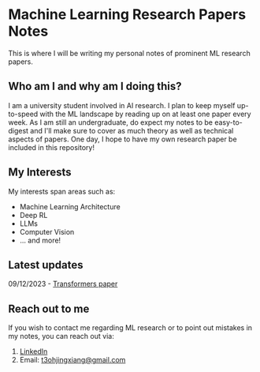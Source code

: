 # Machine Learning Research Papers Notes

This is where I will be writing my personal notes of prominent ML research papers.

## Who am I and why am I doing this?

I am a university student involved in AI research. I plan to keep myself up-to-speed with the ML landscape by reading up on at least one paper every week. 
As I am still an undergraduate, do expect my notes to be easy-to-digest and I'll make sure to cover as much theory as well as technical aspects of papers.
One day, I hope to have my own research paper be included in this repository!

## My Interests

My interests span areas such as:
* Machine Learning Architecture
* Deep RL
* LLMs
* Computer Vision
* ... and more!

## Latest updates
09/12/2023 - [Transformers paper](https://github.com/JaydenTeoh/ML-research/tree/main/Classics/Transformers)

## Reach out to me

If you wish to contact me regarding ML research or to point out mistakes in my notes, you can reach out via:
1. [LinkedIn](https://www.linkedin.com/in/jayden-teoh/)
2. Email: t3ohjingxiang@gmail.com
